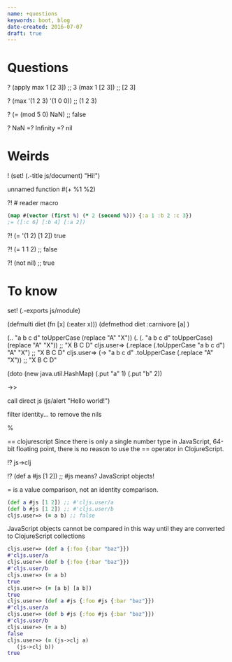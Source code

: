 ```yaml
---
name: +questions
keywords: boot, blog
date-created: 2016-07-07
draft: true
---
```



# Questions


?
(apply max 1 [2 3]) ;; 3
(max 1 [2 3]) ;; [2 3]

?
(max '(1 2 3) '(1 0 0))  ;; (1 2 3)

?
(= (mod 5 0) NaN) ;; false

?
NaN =? Infinity =? nil



# Weirds

!
(set! (.-title js/document) "Hi!")

unnamed function
#(+ %1 %2)

?!
\# reader macro
```clojure
(map #(vector (first %) (* 2 (second %))) {:a 1 :b 2 :c 3})
;= ([:c 6] [:b 4] [:a 2])
```

?!
(= '(1 2) [1 2])
true

?!
(= 1 1 2) ;; false

?!
(not nil) ;; true

# To know


set! (.-exports js/module)


(defmulti diet (fn [x] (:eater x)))
(defmethod diet :carnivore [a] )

(.. "a b c d" toUpperCase (replace "A" "X"))
(. (. "a b c d" toUpperCase) (replace "A" "X")) ;; "X B C D"
cljs.user=> (.replace (.toUpperCase "a b c d") "A" "X") ;; "X B C D"
cljs.user=> (-> "a b c d" .toUpperCase (.replace "A" "X")) ;; "X B C D"


(doto (new java.util.HashMap) (.put "a" 1) (.put "b" 2))

->>

call direct js
(js/alert "Hello world!")

filter identity... to remove the nils

%

== clojurescript
Since there is only a single number type in JavaScript, 64-bit floating point, there is no reason to use the == operator in ClojureScript.

!?
js->clj

!?
(def a #js [1 2]) ;; #js means? JavaScript objects!


= is a value comparison, not an identity comparison.
```clojure
(def a #js [1 2]) ;; #'cljs.user/a
(def b #js [1 2]) ;; #'cljs.user/b
cljs.user=> (= a b) ;; false
```

JavaScript objects cannot be compared in this way until they are converted to ClojureScript collections
```clojure
cljs.user=> (def a {:foo {:bar "baz"}})
#'cljs.user/a
cljs.user=> (def b {:foo {:bar "baz"}})
#'cljs.user/b
cljs.user=> (= a b)
true
cljs.user=> (= [a b] [a b])
true
cljs.user=> (def a #js {:foo #js {:bar "baz"}})
#'cljs.user/a
cljs.user=> (def b #js {:foo #js {:bar "baz"}})
#'cljs.user/b
cljs.user=> (= a b)
false
cljs.user=> (= (js->clj a)
   (js->clj b))
true
```
